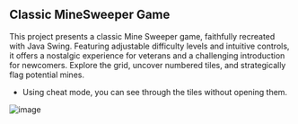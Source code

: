 ## Classic MineSweeper Game  

This project presents a classic Mine Sweeper game, faithfully recreated with Java Swing. Featuring adjustable difficulty levels and intuitive controls, it offers a nostalgic experience for veterans and a challenging introduction for newcomers. Explore the grid, uncover numbered tiles, and strategically flag potential mines. 

- Using cheat mode, you can see through the tiles without opening them.

![image](https://github.com/AhmetServet/MineSweeper/assets/59200707/f4c34a54-a7fb-419d-a29a-87bd053a57f4)
